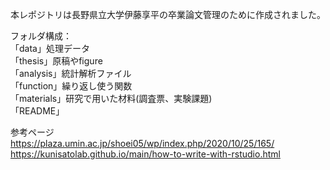 
本レポジトリは長野県立大学伊藤享平の卒業論文管理のために作成されました。  

フォルダ構成：  
「data」処理データ  
「thesis」原稿やfigure  
「analysis」統計解析ファイル  
「function」繰り返し使う関数  
「materials」研究で用いた材料(調査票、実験課題)  
「README」  

参考ページ  
https://plaza.umin.ac.jp/shoei05/wp/index.php/2020/10/25/165/  
https://kunisatolab.github.io/main/how-to-write-with-rstudio.html  

